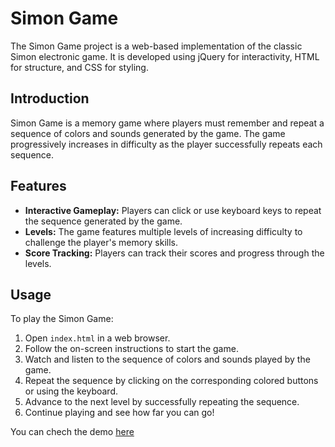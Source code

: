 # Simon Game

The Simon Game project is a web-based implementation of the classic Simon electronic game. It is developed using jQuery for interactivity, HTML for structure, and CSS for styling.

## Introduction

Simon Game is a memory game where players must remember and repeat a sequence of colors and sounds generated by the game. The game progressively increases in difficulty as the player successfully repeats each sequence.

## Features

- **Interactive Gameplay:** Players can click or use keyboard keys to repeat the sequence generated by the game.
- **Levels:** The game features multiple levels of increasing difficulty to challenge the player's memory skills.
- **Score Tracking:** Players can track their scores and progress through the levels.

## Usage

To play the Simon Game:

1. Open `index.html` in a web browser.
2. Follow the on-screen instructions to start the game.
3. Watch and listen to the sequence of colors and sounds played by the game.
4. Repeat the sequence by clicking on the corresponding colored buttons or using the keyboard.
5. Advance to the next level by successfully repeating the sequence.
6. Continue playing and see how far you can go!

You can chech the demo [here](https://simongamehk.netlify.app)
